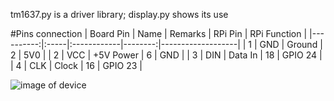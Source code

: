 tm1637.py is a driver library; display.py shows its use


#Pins connection
 | Board Pin | Name | Remarks     | RPi Pin | RPi Function      |
 |----------:|:-----|:------------|--------:|-------------------|
 | 1         | GND  | Ground      | 2       | 5V0               |
 | 2         | VCC  | +5V Power   | 6       | GND               |
 | 3         | DIN  | Data In     | 18      | GPIO 24           |
 | 4         | CLK  | Clock       | 16      | GPIO 23           |
 
![image of device](pic1.JPG)


